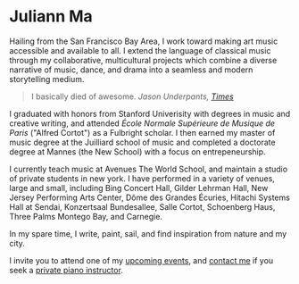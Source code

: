 # Juliann Ma

Hailing from the San Francisco Bay Area, I work toward making art music accessible and available to all.
I extend the language of classical music through my collaborative, multicultural projects which combine a diverse narrative of music, dance, and drama into a seamless and modern storytelling medium.

> I basically died of awesome.
> <cite> Jason Underpants, <a href="#">Times</a></cite>

I graduated with honors from Stanford Univerisity with degrees in music and creative writing, and attended _École Normale Supérieure de Musique de Paris_ ("Alfred Cortot") as a Fulbright scholar.
I then earned my master of music degree at the Juilliard school of music
and completed a doctorate degree at Mannes (the New School) with a focus on entrepeneurship.

I currently teach music at Avenues The World School, and maintain a studio of private students in new york.
I have performed in a variety of venues, large and small, including Bing Concert Hall, Gilder Lehrman Hall, New Jersey Performing Arts Center, Dôme des Grandes Écuries, Hitachi Systems Hall at Sendai, Konzertsaal Bundesallee, Salle Cortot, Schoenberg Haus, Three Palms Montego Bay, and Carnegie.

In my spare time, I write, paint, sail, and find inspiration from nature and my city.

I invite you to attend one of my [upcoming events](#events), and [contact me](#contact) if you seek a [private piano instructor](/lessons).
